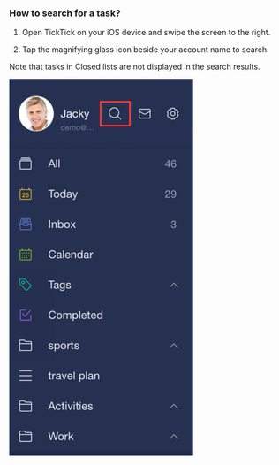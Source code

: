 ### How to search for a task?

1. Open TickTick on your iOS device and swipe the screen to the right.

2. Tap the magnifying glass icon beside your account name to search.

Note that tasks in Closed lists are not displayed in the search results.

![](searchicon.png)

